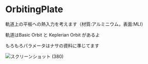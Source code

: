 # OrbitingPlate

軌道上の平板への熱入力を考えます（材質:アルミニウム，表面:MLI）

軌道はBasic Orbit と Keplerian Orbit があるよ

もろもろパラメータはナサの資料に準じてます

![スクリーンショット (380)](https://user-images.githubusercontent.com/80445477/135244409-1c7fc150-dd90-4830-a8fb-a836fe881144.png)

